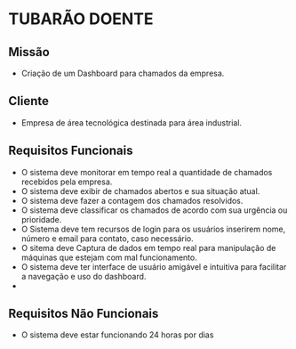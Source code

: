 # TUBARÃO DOENTE

## Missão
- Criação de um Dashboard para chamados da empresa.
## Cliente
- Empresa de área tecnológica destinada para área industrial.
## Requisitos Funcionais
- O sistema deve monitorar em tempo real a quantidade de chamados recebidos pela empresa.
- O sistema deve exibir de chamados abertos e sua situação atual.
- O sistema deve fazer a contagem dos chamados resolvidos.
- O sistema deve classificar os chamados de acordo com sua urgência ou prioridade.
- O Sistema deve tem recursos de login para os usuários inserirem nome, número e email para contato, caso necessário.
- O sitema deve Captura de dados em tempo real para manipulação de máquinas que estejam com mal funcionamento.
- O sistema deve ter interface de usuário amigável e intuitiva para facilitar a navegação e uso do dashboard.
- 
## Requisitos Não Funcionais
- O sistema  deve estar funcionando 24 horas por dias 
